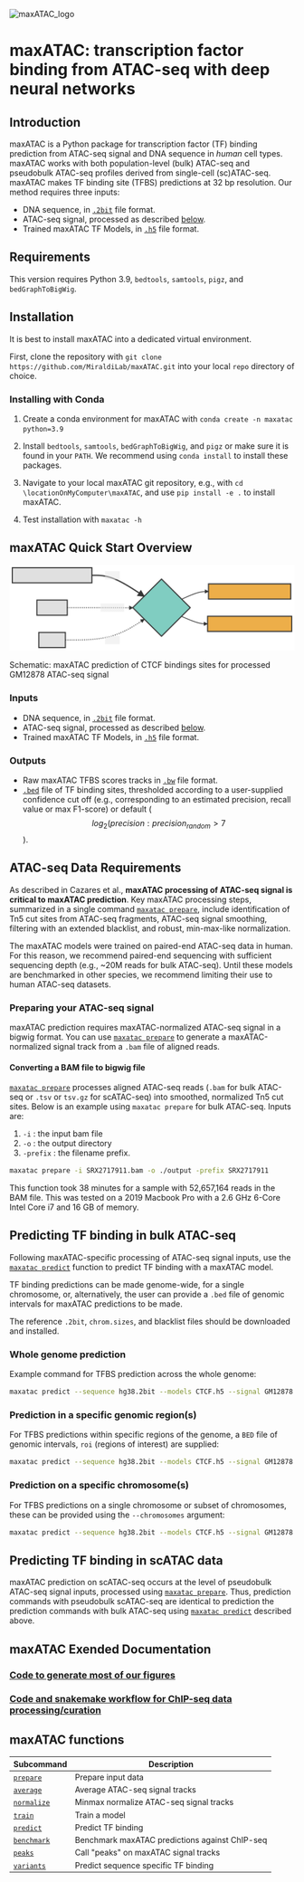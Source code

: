 ![maxATAC_logo](https://user-images.githubusercontent.com/47329147/137503708-86d000ef-d6d4-4f75-99aa-39f8aab6dec5.png)

# maxATAC: transcription factor binding from ATAC-seq with deep neural networks

## Introduction

maxATAC is a Python package for transcription factor (TF) binding prediction from ATAC-seq signal and DNA sequence in *human* cell types. maxATAC works with both population-level (bulk) ATAC-seq and pseudobulk ATAC-seq profiles derived from single-cell (sc)ATAC-seq. maxATAC makes TF binding site (TFBS) predictions at 32 bp resolution. Our method requires three inputs:

* DNA sequence, in [`.2bit`](https://genome.ucsc.edu/goldenPath/help/twoBit.html) file format.
* ATAC-seq signal, processed as described [below](#Preparing-your-ATAC-seq-signal).
* Trained maxATAC TF Models, in [`.h5`](https://www.tensorflow.org/tutorials/keras/save_and_load) file format.

## Requirements

This version requires Python 3.9, `bedtools`, `samtools`, `pigz`, and `bedGraphToBigWig`.

## Installation

It is best to install maxATAC into a dedicated virtual environment.

First, clone the repository with `git clone https://github.com/MiraldiLab/maxATAC.git` into your local `repo` directory of choice.

### Installing with Conda

1. Create a conda environment for maxATAC with `conda create -n maxatac python=3.9`

2. Install `bedtools`, `samtools`, `bedGraphToBigWig`, and `pigz` or make sure it is found in your `PATH`. We recommend using `conda install` to install these packages.

3. Navigate to your local maxATAC git repository, e.g., with `cd \locationOnMyComputer\maxATAC`, and use `pip install -e .` to install maxATAC.

4. Test installation with `maxatac -h`

## maxATAC Quick Start Overview

![maxATAC Predict Overview](./docs/readme/maxatac_predict_overview.svg)

Schematic: maxATAC prediction of CTCF bindings sites for processed GM12878 ATAC-seq signal

### Inputs

* DNA sequence, in [`.2bit`](https://genome.ucsc.edu/goldenPath/help/twoBit.html) file format.
* ATAC-seq signal, processed as described [below](#Preparing-your-ATAC-seq-signal).
* Trained maxATAC TF Models, in [`.h5`](https://www.tensorflow.org/tutorials/keras/save_and_load) file format.

### Outputs

* Raw maxATAC TFBS scores tracks in [`.bw`](https://genome.ucsc.edu/FAQ/FAQformat.html#format6.1) file format.
* [`.bed`](https://genome.ucsc.edu/FAQ/FAQformat.html#format1) file of TF binding sites, thresholded according to a user-supplied confidence cut off (e.g., corresponding to an estimated precision, recall value or max F1-score) or default ($$log_2(precision:precision_{random} > 7$$).

## ATAC-seq Data Requirements

As described in Cazares et al., **maxATAC processing of ATAC-seq signal is critical to maxATAC prediction**. Key maxATAC processing steps, summarized in a single command [`maxatac prepare`](./docs/readme/prepare.md#Prepare), include identification of Tn5 cut sites from ATAC-seq fragments, ATAC-seq signal smoothing, filtering with an extended blacklist, and robust, min-max-like normalization. 

The maxATAC models were trained on paired-end ATAC-seq data in human. For this reason, we recommend  paired-end sequencing with sufficient sequencing depth (e.g., ~20M reads for bulk ATAC-seq). Until these models are benchmarked in other species, we recommend limiting their use to human ATAC-seq datasets.

### Preparing your ATAC-seq signal

maxATAC prediction requires maxATAC-normalized ATAC-seq signal in a bigwig format. You can use [`maxatac prepare`](./docs/readme/prepare.md#Prepare) to generate a maxATAC-normalized signal track from a `.bam` file of aligned reads.

#### Converting a BAM file to bigwig file

[`maxatac prepare`](./docs/readme/prepare.md#Prepare) processes aligned ATAC-seq reads (`.bam` for bulk ATAC-seq or `.tsv` or `tsv.gz` for scATAC-seq) into smoothed, normalized Tn5 cut sites. Below is an example using `maxatac prepare` for bulk ATAC-seq. Inputs are:

1) `-i` : the input bam file
2) `-o` : the output directory
3) `-prefix` : the filename prefix.

```bash
maxatac prepare -i SRX2717911.bam -o ./output -prefix SRX2717911
```

This function took 38 minutes for a sample with 52,657,164 reads in the BAM file. This was tested on a 2019 Macbook Pro with a 2.6 GHz 6-Core Intel Core i7 and 16 GB of memory.

## Predicting TF binding in bulk ATAC-seq

Following maxATAC-specific processing of ATAC-seq signal inputs, use the [`maxatac predict`](./docs/readme/predict.md#Predict) function to predict TF binding with a maxATAC model.

TF binding predictions can be made genome-wide, for a single chromosome, or, alternatively, the user can provide a `.bed` file of genomic intervals for maxATAC predictions to be made.

The reference `.2bit`, `chrom.sizes`, and blacklist files should be downloaded and installed.

### Whole genome prediction

Example command for TFBS prediction across the whole genome:

```bash
maxatac predict --sequence hg38.2bit --models CTCF.h5 --signal GM12878.bigwig
```

### Prediction in a specific genomic region(s)

For TFBS predictions within specific regions of the genome, a `BED` file of genomic intervals, `roi` (regions of interest) are supplied:

```bash
maxatac predict --sequence hg38.2bit --models CTCF.h5 --signal GM12878.bigwig --roi ROI.bed
```

### Prediction on a specific chromosome(s)

For TFBS predictions on a single chromosome or subset of chromosomes, these can be provided using the `--chromosomes` argument:

```bash
maxatac predict --sequence hg38.2bit --models CTCF.h5 --signal GM12878.bigwig --chromosomes chr3 chr5
```

## Predicting TF binding in scATAC data

maxATAC prediction on scATAC-seq occurs at the level of pseudobulk ATAC-seq signal inputs, processed using [`maxatac prepare`](./docs/readme/prepare.md#Prepare). Thus, prediction commands with pseudobulk scATAC-seq are identical to prediction the prediction commands with bulk ATAC-seq using [`maxatac predict`](./docs/readme/predict.md#Predict) described above.


## maxATAC Exended Documentation

### [Code to generate most of our figures](https://github.com/MiraldiLab/maxATAC_docs/tree/main/figure_code)

### [Code and snakemake workflow for ChIP-seq data processing/curation](https://github.com/MiraldiLab/maxATAC_dataScraping)

## maxATAC functions
| Subcommand                                          | Description                                    |
|-----------------------------------------------------|------------------------------------------------|
| [`prepare`](./docs/readme/prepare.md#Prepare)       | Prepare input data                             |
| [`average`](./docs/readme/average.md#Average)       | Average ATAC-seq signal tracks                 |
| [`normalize`](./docs/readme/normalize.md#Normalize) | Minmax normalize ATAC-seq signal tracks        |
| [`train`](./docs/readme/train.md#Train)             | Train a model                                  |
| [`predict`](./docs/readme/predict.md#Predict)       | Predict TF binding                             |
| [`benchmark`](./docs/readme/benchmark.md#Benchmark) | Benchmark maxATAC predictions against ChIP-seq |
| [`peaks`](./docs/readme/peaks.md#Peaks)             | Call "peaks" on maxATAC signal tracks          |
| [`variants`](./docs/readme/variants.md#Variants)    | Predict sequence specific TF binding           |
